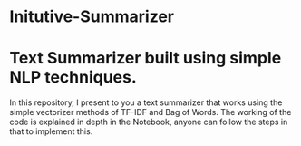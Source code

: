# Initutive-Summarizer
# Text Summarizer built using simple NLP techniques.
In this repository, I present to you a text summarizer that works using the simple vectorizer methods of TF-IDF and Bag of Words.
The working of the code is explained in depth in the Notebook, anyone can follow the steps in that to implement this.
